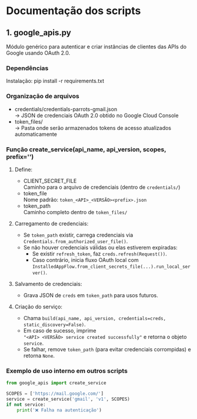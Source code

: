 # Documentação dos scripts

## 1. google_apis.py

Módulo genérico para autenticar e criar instâncias de clientes das APIs do Google usando OAuth 2.0.

### Dependências
Instalação:
    pip install -r requirements.txt

### Organização de arquivos
- credentials/credentials-parrots-gmail.json  
  → JSON de credenciais OAuth 2.0 obtido no Google Cloud Console  
- token_files/  
  → Pasta onde serão armazenados tokens de acesso atualizados automaticamente  

### Função create_service(api_name, api_version, scopes, prefix='')
1. Define:
   - CLIENT_SECRET_FILE  
     Caminho para o arquivo de credenciais (dentro de `credentials/`)
   - token_file  
     Nome padrão: `token_<API>_<VERSÃO><prefix>.json`  
   - token_path  
     Caminho completo dentro de `token_files/`

2. Carregamento de credenciais:
   - Se `token_path` existir, carrega credenciais via `Credentials.from_authorized_user_file()`.  
   - Se não houver credenciais válidas ou elas estiverem expiradas:
     - Se existir `refresh_token`, faz `creds.refresh(Request())`.  
     - Caso contrário, inicia fluxo OAuth local com  
       `InstalledAppFlow.from_client_secrets_file(...).run_local_server()`.

3. Salvamento de credenciais:
   - Grava JSON de `creds` em `token_path` para usos futuros.

4. Criação do serviço:
   - Chama `build(api_name, api_version, credentials=creds, static_discovery=False)`.  
   - Em caso de sucesso, imprime  
     `"<API> <VERSÃO> service created successfully"` e retorna o objeto `service`.  
   - Se falhar, remove `token_path` (para evitar credenciais corrompidas) e retorna `None`.

### Exemplo de uso interno em outros scripts
```python
from google_apis import create_service

SCOPES = ['https://mail.google.com/']
service = create_service('gmail', 'v1', SCOPES)
if not service:
    print('❌ Falha na autenticação')
